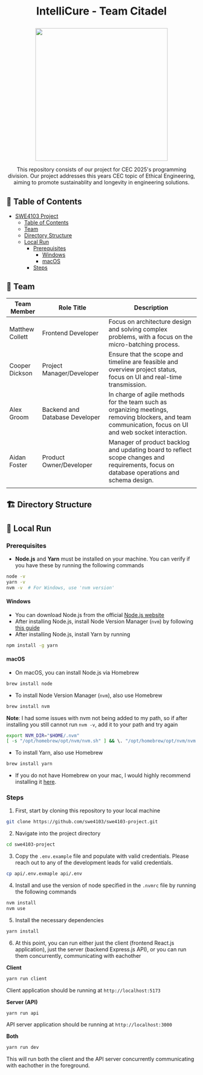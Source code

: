 # <p align="center">IntelliCure - Team Citadel</p>

<p align="center"><img src="assets/logo.svg" width="350px"/></p>
<p align="center">This repository consists of our project for CEC 2025's programming division. Our project addresses this years CEC topic of Ethical Engineering, aiming to promote sustainablity and longevity in engineering solutions.</p>

## 🧭 Table of Contents

- [SWE4103 Project](#swe4103-project)
  - [Table of Contents](#-table-of-contents)
  - [Team](#-team)
  - [Directory Structure](#-directory-structure)
  - [Local Run](#-local-run)
    - [Prerequisites](#prerequisites)
      - [Windows](#windows)
      - [macOS](#macos)
    - [Steps](#steps)

## 👥 Team

| Team Member     | Role Title                     | Description                                                                                                                                             |
| --------------- | ------------------------------ | ------------------------------------------------------------------------------------------------------------------------------------------------------- |
| Matthew Collett | Frontend Developer             | Focus on architecture design and solving complex problems, with a focus on the micro-batching process.                                                  |
| Cooper Dickson  | Project Manager/Developer      | Ensure that the scope and timeline are feasible and overview project status, focus on UI and real-time transmission.                                    |
| Alex Groom      | Backend and Database Developer | In charge of agile methods for the team such as organizing meetings, removing blockers, and team communication, focus on UI and web socket interaction. |
| Aidan Foster    | Product Owner/Developer        | Manager of product backlog and updating board to reflect scope changes and requirements, focus on database operations and schema design.                |
|                 |

## 🏗️ Directory Structure

## 🚀 Local Run

### Prerequisites

- **Node.js** and **Yarn** must be installed on your machine. You can verify if you have these by running the following commands

```bash
node -v
yarn -v
nvm -v  # For Windows, use 'nvm version'
```

#### Windows

- You can download Node.js from the official [Node.js website](https://nodejs.org/en)
- After installing Node.js, install Node Version Manager (`nvm`) by following [this guide](https://www.freecodecamp.org/news/node-version-manager-nvm-install-guide/)
- After installing Node.js, install Yarn by running

```bash
npm install -g yarn
```

#### macOS

- On macOS, you can install Node.js via Homebrew

```bash
brew install node
```

- To install Node Version Manager (`nvm`), also use Homebrew

```bash
brew install nvm
```

**Note**: I had some issues with nvm not being added to my path, so if after installing you still cannot run `nvm -v`, add it to your path and try again

```bash
export NVM_DIR="$HOME/.nvm"
[ -s "/opt/homebrew/opt/nvm/nvm.sh" ] && \. "/opt/homebrew/opt/nvm/nvm.sh"
```

- To install Yarn, also use Homebrew

```bash
brew install yarn
```

- If you do not have Homebrew on your mac, I would highly recommend installing it [here](https://brew.sh/).

### Steps

1. First, start by cloning this repository to your local machine

```bash
git clone https://github.com/swe4103/swe4103-project.git
```

2. Navigate into the project directory

```bash
cd swe4103-project
```

3. Copy the `.env.example` file and populate with valid credentials. Please reach out to any of the development leads for valid credentials.

```bash
cp api/.env.exmaple api/.env
```

4. Install and use the version of node specified in the `.nvmrc` file by running the following commands

```bash
nvm install
nvm use
```

5. Install the necessary dependencies

```bash
yarn install
```

6. At this point, you can run either just the client (frontend React.js application), just the server (backend Express.js API), or you can run them concurrently, communicating with eachother

**Client**

```bash
yarn run client
```

Client application should be running at `http://localhost:5173`

**Server (API)**

```bash
yarn run api
```

API server application should be running at `http://localhost:3000`

**Both**

```bash
yarn run dev
```

This will run both the client and the API server concurrently communicating with eachother in the foreground.
